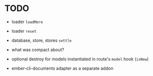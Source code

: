 # TODO

* loader `loadMore`
* loader `reset`
* database, store, stores `settle`

* what was compact about?
* optional destroy for models instantiated in route's `model` hook (`isNew`)
* ember-cli-documents adapter as a separate addon
